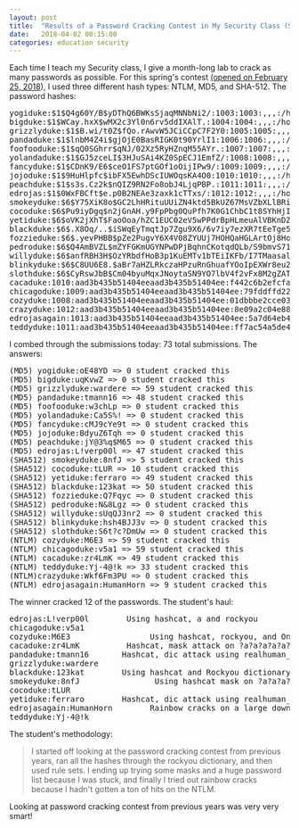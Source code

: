 ```yaml
---
layout: post
title:  "Results of a Password Cracking Contest in My Security Class (Spring 2018)"
date:   2018-04-02 00:15:00
categories: education security
---
```


Each time I teach my Security class, I give a month-long lab to crack as many passwords as possible.  For this spring's contest [(opened on February 25, 2018](https://twitter.com/0xmchow/status/967850845042806784)), I used three different hash types: NTLM, MD5, and SHA-512.  The password hashes:

<pre>
yogiduke:$1$Q4g60Y/B$yDThQ6BWKsSjaqMNNbNi2/:1003:1003:,,,:/home/yogiduke:/bin/bash
bigduke:$1$WCay.hxX$wMX2c3Yl0n6rv5ddIXAlT.:1004:1004:,,,:/home/bigduke:/bin/bash
grizzlyduke:$1$B.wi/t0Z$fQo.rAwvW5JCiCCpC7F2Y0:1005:1005:,,,:/home/grizzlyduke:/bin/bash
pandaduke:$1$lnbM4Z4i$gjOjE0BasRIGK0t90YrlI1:1006:1006:,,,:/home/pandaduke:/bin/bash
foofooduke:$1$qQ0SGhrr$qNJ/02Xz5RyHZnqM55AYr.:1007:1007:,,,:/home/foofooduke:/bin/bash
yolandaduke:$1$GJ5zceLI$3HJuSAi4KZ0SpECJ1EmfZ/:1008:1008:,,,:/home/yolandaduke:/bin/bash
fancyduke:$1$CDnK9/E6$ceO1FS7ptGOf1oOijIPw9/:1009:1009:,,,:/home/fancyduke:/bin/bash
jojoduke:$1$9HuHlpfc$ibFX5EwhDScIUWOqsKA4O0:1010:1010:,,,:/home/jojoduke:/bin/bash
peachduke:$1$s3s.Cz2k$nQIZ9RN2Fo8obJ4LjqPBP.:1011:1011:,,,:/home/peachduke:/bin/bash
edrojas:$1$0WxFBCft$e.p0B2NEAe3zaxk1cTTxs/:1012:1012:,,,:/home/edrojas:/bin/bash
smokeyduke:$6$Y75XiK8o$GC2LhHRituUUiZN4ktd5BkUZ67MsVZbXLlBRiy4cHMpLEe5mzrpbhCJ.H2uYwK8P7d12YBeo0WxudkomGH4dW0:1000:1000:,,,:/home/smokeyduke:/bin/bash
cocoduke:$6$Pu9iyDgq$n2jGnAH.y9FpPbg0QuPfh7K0G1ChbC1t8SYhHjIzqXP9qYZW0bCBrcDWSuASD3gUKSEhjCMkfPrLXP.zjCwj0.:1001:1001:,,,:/home/cocoduke:/bin/bash
yetiduke:$6$oVK2jXhT$FaoOoa/hZC1EUC02eV5wPPdrBpHLmeuAlVBKnDZ6y9SPlJIQNR.IYA5EAGQ1g.peV0doX827A/rntRLmhJnNr0:1002:1002:,,,:/home/yetiduke:/bin/bash
blackduke:$6$.X8Oq/..$iSWqEyTmqtJp7Zgu9X6/6v7iy7ezXR7tEeTge5U/RnytN12s1rorG5a3JTLeIL5rX.Xw73COhSz3oxCFGrbzy.:1003:1003:,,,:/home/blackduke:/bin/bash
fozzieduke:$6$.yevPHBB$pZe2PugvY6X4V08ZYUUj7HOHQaHGLArtOj8Ho1HofRtXM5IGjW7cRH2zUOm4opVfCYKI2NY/5vE4XFDsv9d1b.:1004:1004:,,,:/home/fozzieduke:/bin/bash
pedroduke:$6$Q4AmBVZL$mZYFGKmUGYNPwDPjBqhnCKotqdQLb/S9bmvS71WjPfE1JHTSiZd9VMG0hvjQscaHkcXiT3ur.UAtVUcs1TrkL0:1005:1005:,,,:/home/pedroduke:/bin/bash
willyduke:$6$anfRBH3H$OzYRbdfHoB3p1KuEMTv1bTEiIKFb/I7TMaasal0nfkAetojQ0JkkqEEv9i/a38kYqzJgRqzKPYqm0km3o7bBf.:1006:1006:,,,:/home/willyduke:/bin/bash
blinkyduke:$6$C8UU6E8.$aBr7aHZLRkczaHPzuRnGhuafYOoIpEXWr8eu2ZL7lnI608UKeVobrK7qJFl/VYw6c4vF0MIvPR4E1FKYLQqMa0:1007:1007:,,,:/home/blinkyduke:/bin/bash
slothduke:$6$CyRswJbB$Cm04byuMqxJNoytaSN9YO7lbV4f2vFx8M2gZATpjxv9msP2MYv8oQ8NKduoic3qc5YGe4wpVM030iGyQ.TTjm/:1008:1008:,,,:/home/slothduke:/bin/bash
cacaduke:1010:aad3b435b51404eeaad3b435b51404ee:f442c6b2efcfa296065eb8e83738cc3a:::
chicagoduke:1009:aad3b435b51404eeaad3b435b51404ee:79fddffd223d7cde00a628adbf6bd045:::
cozyduke:1008:aad3b435b51404eeaad3b435b51404ee:01dbbbe2cce034344fdc4d28c4c398ca:::
crazyduke:1012:aad3b435b51404eeaad3b435b51404ee:8e09a2c04e8822da6157d4c89af9f5fd:::
edrojasagain:1013:aad3b435b51404eeaad3b435b51404ee:5a7d64eb4bd95a67ea4feb6783e87aa9:::
teddyduke:1011:aad3b435b51404eeaad3b435b51404ee:ff7ac54a5de4e2819dcb3160f3cb9eea:::
</pre>

I combed through the submissions today: 73 total submissions.  The answers:

<pre>
(MD5) yogiduke:oE48YD => 0 student cracked this
(MD5) bigduke:uqKvwZ => 0 student cracked this
(MD5) grizzlyduke:wardere => 59 student cracked this
(MD5) pandaduke:tmann16 => 48 student cracked this
(MD5) foofooduke:w3chLp => 0 student cracked this
(MD5) yolandaduke:Ca5S%! => 0 student cracked this
(MD5) fancyduke:cMJ9cYe9t => 0 student cracked this
(MD5) jojoduke:BdyuZ6Tqh => 0 student cracked this
(MD5) peachduke:jY@3%q$M65 => 0 student cracked this
(MD5) edrojas:L!verp00l => 47 student cracked this
(SHA512) smokeyduke:8nfJ => 5 student cracked this
(SHA512) cocoduke:tLUR => 10 student cracked this
(SHA512) yetiduke:ferraro => 49 student cracked this
(SHA512) blackduke:123kat => 50 student cracked this
(SHA512) fozzieduke:Q7Fqyc => 0 student cracked this
(SHA512) pedroduke:N&8Lgz => 0 student cracked this
(SHA512) willyduke:sUqQJ3nr2 => 0 student cracked this
(SHA512) blinkyduke:hsh4BJJ3v => 0 student cracked this
(SHA512) slothduke:S6t?c?DmUw => 0 student cracked this
(NTLM) cozyduke:M6E3 => 59 student cracked this
(NTLM) chicagoduke:v5a1 => 59 student cracked this
(NTLM) cacaduke:zr4LmK => 49 student cracked this
(NTLM) teddyduke:Yj-4@!k => 33 student cracked this
(NTLM)crazyduke:Wkf6Fm3PU => 0 student cracked this
(NTLM) edrojasagain:HumanHorn => 9 student cracked this
</pre>

The winner cracked 12 of the passwords.  The student's haul:

<pre>
edrojas:L!verp00l        Using hashcat, a and rockyou
chicagoduke:v5a1            
cozyduke:M6E3                 Using hashcat, rockyou, and OneRule
cacaduke:zr4LmK          Hashcat, mask attack on ?a?a?a?a?a?a
pandaduke:tmann16       Hashcat, dic attack using realhuman_phill.txt
grizzlyduke:wardere   
blackduke:123kat        Using hashcat and Rockyou dictionary
smokeyduke:8nfJ                Using hashcat mask on ?a?a?a?a
cocoduke:tLUR
yetiduke:ferraro        Hashcat, dic attack using realhuman_phill.txt
edrojasagain:HumanHorn        Rainbow cracks on a large downloaded table
teddyduke:Yj-4@!k
</pre>

The student's methodology:

>I started off looking at the password cracking contest from previous years, ran all the hashes through the rockyou dictionary, and then used rule sets. I ending up trying some masks and a huge password list because I was stuck, and finally I tried out rainbow cracks because I hadn't gotten a ton of hits on the NTLM.

Looking at password cracking contest from previous years was very very smart!
